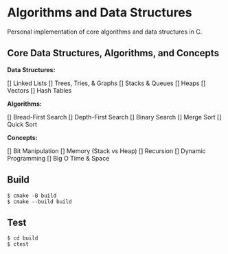 # Algorithms and Data Structures

Personal implementation of core algorithms and data structures in C.

## Core Data Structures, Algorithms, and Concepts

**Data Structures:**

[] Linked Lists
[] Trees, Tries, & Graphs
[] Stacks & Queues
[] Heaps
[] Vectors
[] Hash Tables

**Algorithms:**

[] Bread-First Search
[] Depth-First Search
[] Binary Search
[] Merge Sort
[] Quick Sort

**Concepts:**

[] Bit Manipulation
[] Memory (Stack vs Heap)
[] Recursion
[] Dynamic Programming
[] Big O Time & Space

## Build

```
$ cmake -B build
$ cmake --build build
```

## Test

```
$ cd build
$ ctest
```

